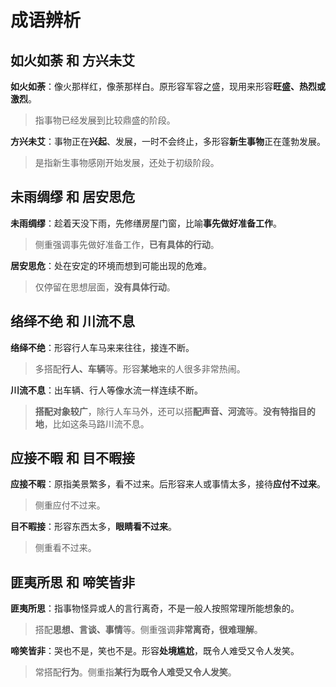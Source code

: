 # 成语辨析

## 如火如荼 和 方兴未艾

**如火如荼**：像火那样红，像荼那样白。原形容军容之盛，现用来形容**旺盛、热烈或激烈**。

>  指事物已经发展到比较鼎盛的阶段。

**方兴未艾**：事物正在**兴起**、发展，一时不会终止，多形容**新生事物**正在蓬勃发展。

> 是指新生事物感刚开始发展，还处于初级阶段。

## 未雨绸缪 和 居安思危

**未雨绸缪**：趁着天没下雨，先修缮房屋门窗，比喻**事先做好准备工作**。

> 侧重强调事先做好准备工作，**已有具体的行动**。

**居安思危**：处在安定的环境而想到可能出现的危难。

> 仅停留在思想层面，**没有具体行动**。

## 络绎不绝 和 川流不息

**络绎不绝**：形容行人车马来来往往，接连不断。

> 多搭配**行人、车辆**等。形容**某地**来的人很多非常热闹。

**川流不息**：出车辆、行人等像水流一样连续不断。

> **搭配对象较广**，除行人车马外，还可以搭**配声音、河流**等。**没有特指目的地**，比如这条马路川流不息。

## 应接不暇 和 目不暇接

**应接不暇**：原指美景繁多，看不过来。后形容来人或事情太多，接待**应付不过来**。

> 侧重应付不过来。

**目不暇接**：形容东西太多，**眼睛看不过来**。

> 侧重看不过来。

## 匪夷所思 和 啼笑皆非

**匪夷所思**：指事物怪异或人的言行离奇，不是一般人按照常理所能想象的。

> 搭配**思想、言谈、事情**等。侧重强调**非常离奇，很难理解**。

**啼笑皆非**：哭也不是，笑也不是。形容**处境尴尬**，既令人难受又令人发笑。

> 常搭配**行为**。侧重指**某行为既令人难受又令人发笑**。